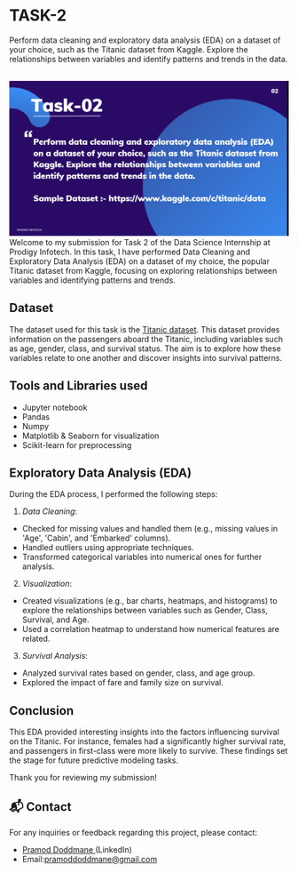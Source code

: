# TASK-2
Perform data cleaning and exploratory data analysis (EDA) on a dataset of your choice, such as the Titanic dataset from Kaggle. Explore the relationships between variables and identify patterns and trends in the data.

<br> <img src="TASK-02.png" >
Welcome to my submission for Task 2 of the Data Science Internship at Prodigy Infotech. In this task, I have performed Data Cleaning and Exploratory Data Analysis (EDA) on a dataset of my choice, the popular Titanic dataset from Kaggle, focusing on exploring relationships between variables and identifying patterns and trends.

## Dataset
The dataset used for this task is the <a href="Datasets">Titanic dataset</a>. This dataset provides information on the passengers aboard the Titanic, including variables such as age, gender, class, and survival status. The aim is to explore how these variables relate to one another and discover insights into survival patterns.

## Tools and Libraries used
- Jupyter notebook
- Pandas
- Numpy
- Matplotlib & Seaborn for visualization
- Scikit-learn for preprocessing

## Exploratory Data Analysis (EDA)
During the EDA process, I performed the following steps:

1. *Data Cleaning*:
- Checked for missing values and handled them (e.g., missing values in 'Age', 'Cabin', and 'Embarked' columns).
- Handled outliers using appropriate techniques.
- Transformed categorical variables into numerical ones for further analysis.

2. *Visualization*:
- Created visualizations (e.g., bar charts, heatmaps, and histograms) to explore the relationships between variables such as Gender, Class, Survival, and Age.
- Used a correlation heatmap to understand how numerical features are related.

3. *Survival Analysis*:
- Analyzed survival rates based on gender, class, and age group.
- Explored the impact of fare and family size on survival.

  
## Conclusion
This EDA provided interesting insights into the factors influencing survival on the Titanic. For instance, females had a significantly higher survival rate, and passengers in first-class were more likely to survive. These findings set the stage for future predictive modeling tasks.

Thank you for reviewing my submission!

## 📬 Contact

For any inquiries or feedback regarding this project, please contact:

- <a>[Pramod Doddmane ](https://www.linkedin.com/in/pramoddr)(LinkedIn)</a>
- Email:pramoddoddmane@gmail.com 
